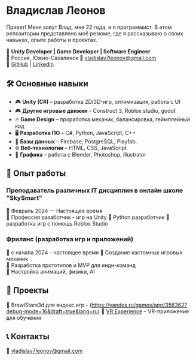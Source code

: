 # Владислав Леонов 
Привет! Меня зовут Влад, мне 22 года, и я программист. В этом репозитории представлено моё резюме, где я рассказываю о своих навыках, опыте работы и проектах.

🚀 **Unity Developer | Game Developer | Software Engineer**  
📍 Россия, Южно-Сахалинск
📧 vladislav7leonov@gmail.com  
🔗 [GitHub](https://github.com/fakeprofile) | [LinkedIn](https://linkedin.com/in/fakeprofile)  

## 🛠️ Основные навыки
- 🎮 **Unity (C#)** – разработка 2D/3D-игр, оптимизация, работа с UI
- 🎮 **Другие игровые движки** - Construct 3, Roblox studio, godot
- 🔥 **Game Design** – проработка механик, балансировка, геймплейный код  
- 🖥️ **Разработка ПО** – C#, Python, JavaScript, С++ 
- 💾 **Базы данных** – Firebase, PostgreSQL, Playfab.
- 🌐 **Веб-технологии** – HTML, CSS, JavaScript  
- 🎨 **Графика** – работа с Blender, Photoshop, illustrator

## 💼 Опыт работы
### Преподаватель различных IT дисциплин в онлайн школе "SkySmart"
📅 Февраль 2024 — Настоящее время  
🔹 Профессия разаботчик - игр на Unity
🔹 Python разработчик
🔹 разработка игр с помощь Roblox Studio

### Фриланс (разработка игр и приложений)
📅 с начала 2024 - настоящее время
🔹 Создание кастомных игровых механик  
🔹 Разработка прототипов и MVP для инди-команд  
🔹 Настройка анимаций, физики, AI  

## 📂 Проекты
🔹 BrawlStars3d для яндекс игр - (https://yandex.ru/games/app/356362?debug-mode=16&draft=true&lang=ru)
🔹 [VR Experience](https://github.com/fakeprofile/project2) – VR-приложение для обучения  

## 📞 Контакты
📧 vladislav7leonov@gmail.com  
